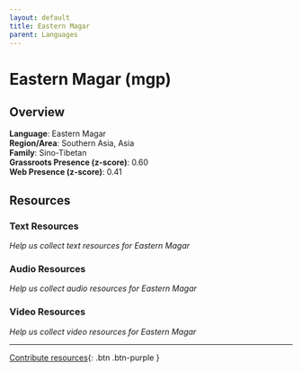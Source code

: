 ```yaml
---
layout: default
title: Eastern Magar
parent: Languages
---
```


# Eastern Magar (mgp)

## Overview

**Language**: Eastern Magar  
**Region/Area**: Southern Asia, Asia  
**Family**: Sino-Tibetan  
**Grassroots Presence (z-score)**: 0.60  
**Web Presence (z-score)**: 0.41  

## Resources

### Text Resources
*Help us collect text resources for Eastern Magar*

### Audio Resources
*Help us collect audio resources for Eastern Magar*

### Video Resources
*Help us collect video resources for Eastern Magar*

---

[Contribute resources](https://forms.office.com/e/1SfLJx3u1r){: .btn .btn-purple }
